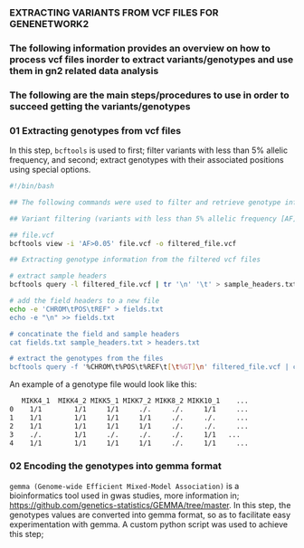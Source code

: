### EXTRACTING VARIANTS FROM VCF FILES FOR GENENETWORK2 
### The following information provides an overview on how to process vcf files inorder to extract variants/genotypes and use them in gn2 related data analysis 
### The following are the main steps/procedures to use in order to succeed getting the variants/genotypes 
### 01 Extracting genotypes from vcf files 
In this step, `bcftools` is used to first; filter variants with less than 5% allelic frequency, and second; extract genotypes with their associated positions using special options.
```bash
#!/bin/bash 

## The following commands were used to filter and retrieve genotype information from two vcf files 

## Variant filtering (variants with less than 5% allelic frequency [AF])

## file.vcf 
bcftools view -i 'AF>0.05' file.vcf -o filtered_file.vcf 

## Extracting genotype information from the filtered vcf files 

# extract sample headers 
bcftools query -l filtered_file.vcf | tr '\n' '\t' > sample_headers.txt  

# add the field headers to a new file 
echo -e 'CHROM\tPOS\tREF" > fields.txt  
echo -e "\n" >> fields.txt

# concatinate the field and sample headers 
cat fields.txt sample_headers.txt > headers.txt

# extract the genotypes from the files 
bcftools query -f '%CHROM\t%POS\t%REF\t[\t%GT]\n' filtered_file.vcf | cat headers.txt -> filtered_file_genotype.txt 

```
An example of a genotype file would look like this: 

```bash
   MIKK4_1	MIKK4_2	MIKK5_1	MIKK7_2	MIKK8_2	MIKK10_1	...
0	 1/1	    1/1	    1/1	    ./.	    ./.	    1/1		...
1	 1/1	    1/1	    1/1	    1/1	    ./.	    ./.		...
2	 1/1	    1/1	    1/1	    1/1	    ./.	    ./.		...
3	 ./.	    1/1	    ./.	    ./.	    ./.	    1/1	  ...
4	 1/1	    1/1	    1/1	    1/1	    ./.	    1/1		...

```
### 02 Encoding the genotypes into gemma format 
`gemma (Genome-wide Efficient Mixed-Model Association)` is a bioinformatics tool used in gwas studies, more information in; https://github.com/genetics-statistics/GEMMA/tree/master. In this step, the genotypes values are converted into gemma format, so as to facilitate easy experimentation with gemma. A custom python script was used to achieve this step; 
```python

```
